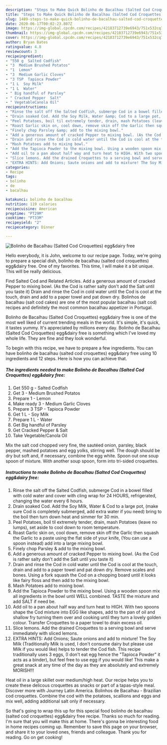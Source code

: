 ```yaml
---
description: "Steps to Make Quick Bolinho de Bacalhau (Salted Cod Croquettes) egg&amp;amp;dairy free"
title: "Steps to Make Quick Bolinho de Bacalhau (Salted Cod Croquettes) egg&amp;amp;dairy free"
slug: 1489-steps-to-make-quick-bolinho-de-bacalhau-salted-cod-croquettes-egg-and-amp-dairy-free
date: 2020-06-17T00:02:23.807Z
image: https://img-global.cpcdn.com/recipes/42183712739e6943/751x532cq70/bolinho-de-bacalhau-salted-cod-croquettes-eggdairy-free-recipe-main-photo.jpg
thumbnail: https://img-global.cpcdn.com/recipes/42183712739e6943/751x532cq70/bolinho-de-bacalhau-salted-cod-croquettes-eggdairy-free-recipe-main-photo.jpg
cover: https://img-global.cpcdn.com/recipes/42183712739e6943/751x532cq70/bolinho-de-bacalhau-salted-cod-croquettes-eggdairy-free-recipe-main-photo.jpg
author: Bryan Bates
ratingvalue: 4.8
reviewcount: 3
recipeingredient:
- "550 g  Salted Codfish"
- "3  Medium Brushed Potatos"
- "1  Lemon"
- "3  Medium Garlic Cloves"
- "3 TSP  Tapioca Powder"
- "1 L  Soy Milk"
- "1 L  Water"
- " Big handful of Parsley"
- " Cracked Pepper  Salt"
- " VegetableCanola Oil"
recipeinstructions:
- "Rinse the salt off the Salted Codfish, submerge Cod in a bowel filled with cold water and cover with cling wrap for 24 HOURS, refrigerated, changing the water every 6 hours."
- "Drain soaked Cod. Add the Soy Milk, Water &amp; Cod to a large pot, (make sure Cod is completely submerged, add extra water if you need) bring to the boil then turn down heat and simmer for 30 min."
- "Peel Potatoes, boil til extremely tender, drain, mash Potatoes (leave no lumps), set aside to cool down to room temperature."
- "Roast Garlic skin on, cool down, remove skin off the Garlic then squash the Garlic to a paste using the flat side of your knife, (You can use a spoon instead) add into a large mixing bowl."
- "Finely chop Parsley &amp; add to the mixing bowl."
- "Add a generous amount of cracked Pepper to mixing bowl. (As the Cod is rather salty don&#39;t add the Salt until you taste it)"
- "Drain and rinse the Cod in cold water until the Cod is cool at the touch, drain and add to a paper towel and pat down dry. Remove scales and bones. Using a fork squash the Cod on a chopping board until it looks like fairy floss and then add to the mixing bowl."
- "Mash Potatoes add to mixing bowl."
- "Add the Tapioca Powder to the mixing bowl. Using a wooden spoon mix all ingredients in the bowl until WELL combined. TASTE the mixture and add SALT if need be."
- "Add oil to a pan about half way and turn heat to HIGH. With two spoons shape the Cod mixture into EGG like shapes, add to the pan of oil and shallow fry turning them over and cooking until they turn a lovely golden colour. Transfer Croquettes to a paper towel to drain excess oil."
- "Slice lemons. Add the drained Croquettes to a serving bowl and serve immediately with sliced lemons."
- "EXTRA HINTS: Add Onions; Saute onions and add to mixture! The Soy Milk (Traditionally Milk is used, I don&#39;t consume dairy but please use Milk if you would like) helps to tender the Cod fish. This recipe traditionally uses 3 eggs, (I don&#39;t eat egg hence the &#34;Tapioca Powder&#34; it acts as a binder), but feel free to use egg if you would like! This make a great snack at any time of the day as they are absolutely and extremely MORISH!!!"
categories:
- Recipe
tags:
- bolinho
- de
- bacalhau

katakunci: bolinho de bacalhau 
nutrition: 119 calories
recipecuisine: American
preptime: "PT29M"
cooktime: "PT33M"
recipeyield: "2"
recipecategory: Dinner

---
```



![Bolinho de Bacalhau (Salted Cod Croquettes) egg&amp;dairy free](https://img-global.cpcdn.com/recipes/42183712739e6943/751x532cq70/bolinho-de-bacalhau-salted-cod-croquettes-eggdairy-free-recipe-main-photo.jpg)

Hello everybody, it is John, welcome to our recipe page. Today, we're going to prepare a special dish, bolinho de bacalhau (salted cod croquettes) egg&amp;dairy free. One of my favorites. This time, I will make it a bit unique. This will be really delicious.

Find Salted Cod and Related Articles. Add a generous amount of cracked Pepper to mixing bowl. (As the Cod is rather salty don&#39;t add the Salt until you taste it) Drain and rinse the Cod in cold water until the Cod is cool at the touch, drain and add to a paper towel and pat down dry. Bolinhos de bacalhau (salt cod cakes) are one of the most popular bacalhau (salt cod) recipes and definitely the most common bacalhau appetizer in Portugal.

Bolinho de Bacalhau (Salted Cod Croquettes) egg&amp;dairy free is one of the most well liked of current trending meals in the world. It's simple, it's quick, it tastes yummy. It's appreciated by millions every day. Bolinho de Bacalhau (Salted Cod Croquettes) egg&amp;dairy free is something which I've loved my whole life. They are fine and they look wonderful.


To begin with this recipe, we have to prepare a few ingredients. You can have bolinho de bacalhau (salted cod croquettes) egg&amp;dairy free using 10 ingredients and 12 steps. Here is how you can achieve that.

<!--inarticleads1-->

##### The ingredients needed to make Bolinho de Bacalhau (Salted Cod Croquettes) egg&amp;dairy free:

1. Get 550 g - Salted Codfish
1. Get 3 - Medium Brushed Potatos
1. Prepare 1 - Lemon
1. Make ready 3 - Medium Garlic Cloves
1. Prepare 3 TSP - Tapioca Powder
1. Get 1 L - Soy Milk
1. Prepare 1 L - Water
1. Get  Big handful of Parsley
1. Get  Cracked Pepper &amp; Salt
1. Take  Vegetable/Canola Oil


Mix the salt cod chopped very fine, the sautéed onion, parsley, black pepper, mashed potatoes and egg yolks, stirring well. The dough should be dry but soft and, if necessary, combine the egg white. Spoon out one soup spoon of mixture. With another soup spoon, form into tri-sided croquettes. 

<!--inarticleads2-->

##### Instructions to make Bolinho de Bacalhau (Salted Cod Croquettes) egg&amp;dairy free:

1. Rinse the salt off the Salted Codfish, submerge Cod in a bowel filled with cold water and cover with cling wrap for 24 HOURS, refrigerated, changing the water every 6 hours.
1. Drain soaked Cod. Add the Soy Milk, Water &amp; Cod to a large pot, (make sure Cod is completely submerged, add extra water if you need) bring to the boil then turn down heat and simmer for 30 min.
1. Peel Potatoes, boil til extremely tender, drain, mash Potatoes (leave no lumps), set aside to cool down to room temperature.
1. Roast Garlic skin on, cool down, remove skin off the Garlic then squash the Garlic to a paste using the flat side of your knife, (You can use a spoon instead) add into a large mixing bowl.
1. Finely chop Parsley &amp; add to the mixing bowl.
1. Add a generous amount of cracked Pepper to mixing bowl. (As the Cod is rather salty don&#39;t add the Salt until you taste it)
1. Drain and rinse the Cod in cold water until the Cod is cool at the touch, drain and add to a paper towel and pat down dry. Remove scales and bones. Using a fork squash the Cod on a chopping board until it looks like fairy floss and then add to the mixing bowl.
1. Mash Potatoes add to mixing bowl.
1. Add the Tapioca Powder to the mixing bowl. Using a wooden spoon mix all ingredients in the bowl until WELL combined. TASTE the mixture and add SALT if need be.
1. Add oil to a pan about half way and turn heat to HIGH. With two spoons shape the Cod mixture into EGG like shapes, add to the pan of oil and shallow fry turning them over and cooking until they turn a lovely golden colour. Transfer Croquettes to a paper towel to drain excess oil.
1. Slice lemons. Add the drained Croquettes to a serving bowl and serve immediately with sliced lemons.
1. EXTRA HINTS: Add Onions; Saute onions and add to mixture! The Soy Milk (Traditionally Milk is used, I don&#39;t consume dairy but please use Milk if you would like) helps to tender the Cod fish. This recipe traditionally uses 3 eggs, (I don&#39;t eat egg hence the &#34;Tapioca Powder&#34; it acts as a binder), but feel free to use egg if you would like! This make a great snack at any time of the day as they are absolutely and extremely MORISH!!!


Heat oil in a large skillet over medium/high heat. Our recipe helps you to create these delicous croquettes as snacks or part of a tapas-style meal. Discover more with Journey Latin America. Bolinhos de Bacalhau - Brazilian cod croquettes. Combine the cod with the potatoes, scallions and eggs and mix well, adding additional salt only if necessary. 

So that's going to wrap this up for this special food bolinho de bacalhau (salted cod croquettes) egg&amp;dairy free recipe. Thanks so much for reading. I'm sure that you will make this at home. There's gonna be interesting food in home recipes coming up. Remember to save this page on your browser, and share it to your loved ones, friends and colleague. Thank you for reading. Go on get cooking!
